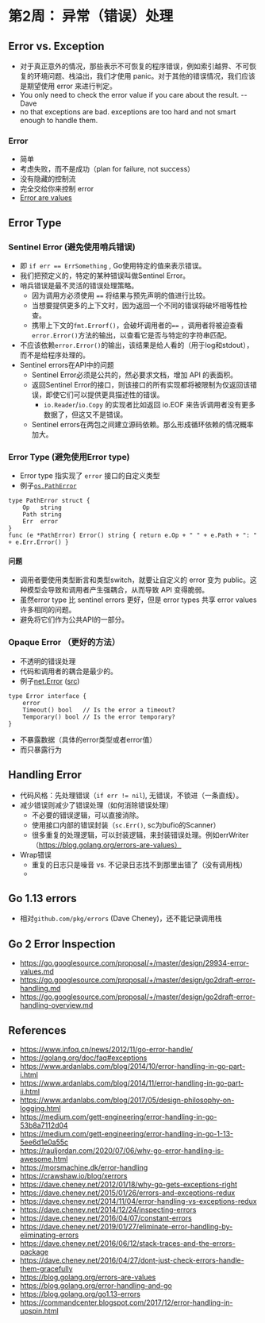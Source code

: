 #  第2周： 异常（错误）处理

## Error vs. Exception

- 对于真正意外的情况，那些表示不可恢复的程序错误，例如索引越界、不可恢复的环境问题、栈溢出，我们才使用 panic。对于其他的错误情况，我们应该是期望使用 error 来进行判定。
- You only need to check the error value if you care about the result.  -- Dave
- no that exceptions are bad. exceptions are too hard and not smart enough to handle them.

### Error  
- 简单
- 考虑失败，而不是成功（plan for failure, not success）
- 没有隐藏的控制流
- 完全交给你来控制 error
- [Error are values](https://blog.golang.org/errors-are-values) 

## Error Type

### Sentinel Error (避免使用哨兵错误)

- 即 `if err == ErrSomething` , Go使用特定的值来表示错误。
- 我们把预定义的，特定的某种错误叫做Sentinel Error。
- 哨兵错误是最不灵活的错误处理策略。
  - 因为调用方必须使用 `==` 将结果与预先声明的值进行比较。
  - 当想要提供更多的上下文时，因为返回一个不同的错误将破坏相等性检查。
  - 携带上下文的`fmt.Errorf()`，会破坏调用者的`==` ，调用者将被迫查看`error.Error()`方法的输出，以查看它是否与特定的字符串匹配。
- 不应该依赖`error.Error()`的输出，该结果是给人看的（用于log和stdout），而不是给程序处理的。
- Sentinel errors在API中的问题
  - Sentinel Error必须是公共的，然必要求文档，增加 API 的表面积。 
  - 返回Sentinel Error的接口，则该接口的所有实现都将被限制为仅返回该错误，即使它们可以提供更具描述性的错误。
    - `io.Reader`/`io.Copy` 的实现者比如返回 io.EOF 来告诉调用者没有更多数据了，但这又不是错误。
  - Sentinel errors在两包之间建立源码依赖。那么形成循环依赖的情况概率加大。
  
### Error Type (避免使用Error type)
- Error type 指实现了 `error` 接口的自定义类型
- 例子[`os.PathError`](https://golang.org/src/io/fs/fs.go?s=8967:9030#L233)

```golang
type PathError struct {
	Op   string
	Path string
	Err  error
}
func (e *PathError) Error() string { return e.Op + " " + e.Path + ": " + e.Err.Error() }
```
#### 问题
- 调用者要使用类型断言和类型switch，就要让自定义的 error 变为 public。这种模型会导致和调用者产生强耦合，从而导致 API 变得脆弱。
- 虽然error type 比 sentinel errors 更好，但是 error types 共享 error values 许多相同的问题。
- 避免将它们作为公共API的一部分。

### Opaque Error （更好的方法）
- 不透明的错误处理
- 代码和调用者的耦合是最少的。
- 例子[net.Error](https://golang.org/pkg/net/#Error) ([src](https://golang.org/src/net/net.go?s=13516:13637#L387))
```golang
type Error interface {
	error
	Timeout() bool   // Is the error a timeout?
	Temporary() bool // Is the error temporary?
}
```
  - 不暴露数据（具体的error类型或者error值）
  - 而只暴露行为

## Handling Error

- 代码风格：先处理错误（`if err != nil`), 无错误，不锁进（一条直线）。
- 减少错误则减少了错误处理（如何消除错误处理）
  - 不必要的错误逻辑，可以直接消除。
  - 使用接口内部的错误封装（`sc.Err()`, sc为bufio的Scanner）
  - 很多重复的处理逻辑，可以封装逻辑，来封装错误处理。例如errWriter（https://blog.golang.org/errors-are-values）
- Wrap错误
  - 重复的日志只是噪音 vs. 不记录日志找不到那里出错了（没有调用栈）
  - 

## Go 1.13 errors

- 相对`github.com/pkg/errors` (Dave Cheney)，还不能记录调用栈


## Go 2 Error Inspection

- https://go.googlesource.com/proposal/+/master/design/29934-error-values.md
- https://go.googlesource.com/proposal/+/master/design/go2draft-error-handling.md
- https://go.googlesource.com/proposal/+/master/design/go2draft-error-handling-overview.md

## References

- https://www.infoq.cn/news/2012/11/go-error-handle/
- https://golang.org/doc/faq#exceptions
- https://www.ardanlabs.com/blog/2014/10/error-handling-in-go-part-i.html
- https://www.ardanlabs.com/blog/2014/11/error-handling-in-go-part-ii.html
- https://www.ardanlabs.com/blog/2017/05/design-philosophy-on-logging.html
- https://medium.com/gett-engineering/error-handling-in-go-53b8a7112d04
- https://medium.com/gett-engineering/error-handling-in-go-1-13-5ee6d1e0a55c
- https://rauljordan.com/2020/07/06/why-go-error-handling-is-awesome.html
- https://morsmachine.dk/error-handling
- https://crawshaw.io/blog/xerrors
- https://dave.cheney.net/2012/01/18/why-go-gets-exceptions-right
- https://dave.cheney.net/2015/01/26/errors-and-exceptions-redux
- https://dave.cheney.net/2014/11/04/error-handling-vs-exceptions-redux
- https://dave.cheney.net/2014/12/24/inspecting-errors
- https://dave.cheney.net/2016/04/07/constant-errors
- https://dave.cheney.net/2019/01/27/eliminate-error-handling-by-eliminating-errors
- https://dave.cheney.net/2016/06/12/stack-traces-and-the-errors-package
- https://dave.cheney.net/2016/04/27/dont-just-check-errors-handle-them-gracefully
- https://blog.golang.org/errors-are-values
- https://blog.golang.org/error-handling-and-go
- https://blog.golang.org/go1.13-errors
- https://commandcenter.blogspot.com/2017/12/error-handling-in-upspin.html

